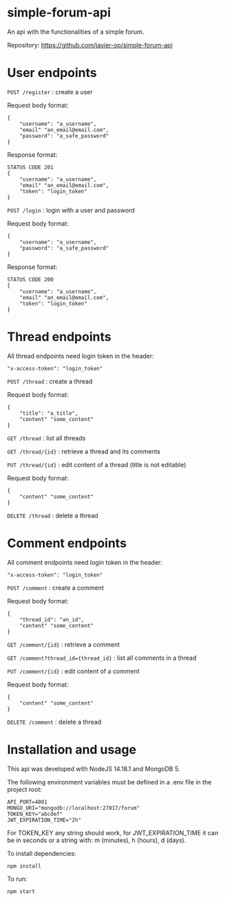 # simple-forum-api
An api with the functionalities of a simple forum.

Repository: https://github.com/javier-op/simple-forum-api

# User endpoints
```POST /register``` : create a user

Request body format:
```
{
    "username": "a_username",
    "email" "an_email@email.com",
    "password": "a_safe_password"
}
```

Response format:
```
STATUS CODE 201
{
    "username": "a_username",
    "email" "an_email@email.com",
    "token": "login_token"
}
```

```POST /login``` : login with a user and password

Request body format:
```
{
    "username": "a_username",
    "password": "a_safe_password"
}
```
Response format:
```
STATUS CODE 200
{
    "username": "a_username",
    "email" "an_email@email.com",
    "token": "login_token"
}
```

# Thread endpoints
All thread endpoints need login token in the header:
```
"x-access-token": "login_token"
```
```POST /thread``` : create a thread

Request body format:
```
{
    "title": "a_title",
    "content" "some_content"
}
```

```GET /thread``` : list all threads

```GET /thread/{id}``` : retrieve a thread and its comments

```PUT /thread/{id}``` : edit content of a thread (title is not editable)

Request body format:
```
{
    "content" "some_content"
}
```

```DELETE /thread``` : delete a thread

# Comment endpoints
All comment endpoints need login token in the header:
```
"x-access-token": "login_token"
```
```POST /comment``` : create a comment

Request body format:
```
{
    "thread_id": "an_id",
    "content" "some_content"
}
```

```GET /comment/{id}``` : retrieve a comment

```GET /comment?thread_id={thread_id}``` : list all comments in a thread

```PUT /comment/{id}``` : edit content of a comment

Request body format:
```
{
    "content" "some_content"
}
```

```DELETE /comment``` : delete a thread

# Installation and usage
This api was developed with NodeJS 14.18.1 and MongoDB 5.

The following environment variables must be defined in a .env file in the project root:

```
API_PORT=4001
MONGO_URI="mongodb://localhost:27017/forum"
TOKEN_KEY="abcdef"
JWT_EXPIRATION_TIME="2h"
```
For TOKEN_KEY any string should work, for JWT_EXPIRATION_TIME it can be in seconds or a string with: m (minutes), h (hours), d (days).

To install dependencies:
```
npm install
```

To run:
```
npm start
```
